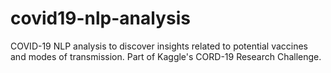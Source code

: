 # covid19-nlp-analysis
COVID-19 NLP analysis to discover insights related to potential vaccines and modes of transmission. Part of Kaggle's CORD-19 Research Challenge.
